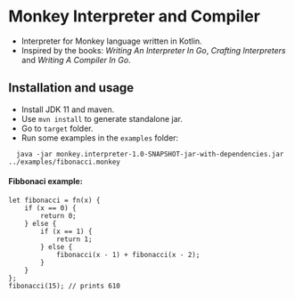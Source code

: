 # Monkey Interpreter and Compiler
* Interpreter for Monkey language written in Kotlin.
* Inspired by the books: *Writing An Interpreter In Go*, *Crafting Interpreters* and *Writing A Compiler In Go*.

## Installation and usage
* Install JDK 11 and maven.
* Use `mvn install` to generate standalone jar.
* Go to `target` folder.
* Run some examples in the `examples` folder:
 ```
   java -jar monkey.interpreter-1.0-SNAPSHOT-jar-with-dependencies.jar ../examples/fibonacci.monkey 
 ```
 
 #### Fibbonaci example:
 
```
let fibonacci = fn(x) {
    if (x == 0) {
        return 0;
    } else {
        if (x == 1) {
            return 1;
        } else {
            fibonacci(x - 1) + fibonacci(x - 2);
        }
    }
};
fibonacci(15); // prints 610
```
